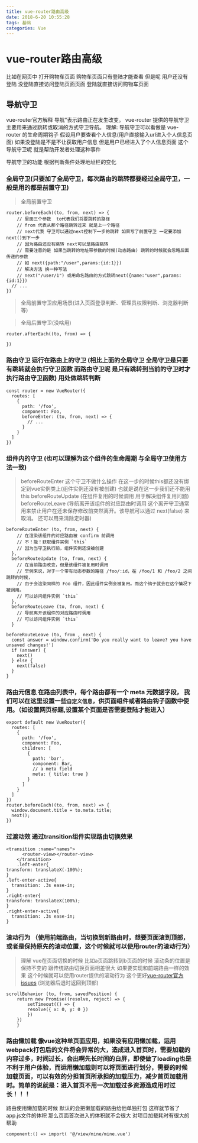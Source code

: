 ```yaml
---
title: vue-router路由高级
date: 2018-6-20 10:55:28
tags: 基础
categories: Vue
---
```

# vue-router路由高级
<!-- 需求 -->
比如在网页中 打开购物车页面 购物车页面只有登陆才能查看 但是呢 用户还没有登陆  没登陆直接访问登陆页面页面 登陆就直接访问购物车页面

## 导航守卫
vue-router官方解释 导航”表示路由正在发生改变。 vue-router 提供的导航守卫主要用来通过跳转或取消的方式守卫导航。
理解: 导航守卫可以看做是 vue-router 的生命周期钩子 假设用户要查看个人信息(用户直接输入url进入个人信息页面) 如果没登陆是不是不让获取用户信息 但是用户已经进入了个人信息页面 这个导航守卫呢 就是帮助开发者处理这种事件

导航守卫的功能 根据判断条件处理地址栏的变化 
### 全局守卫(只要加了全局守卫，每次路由的跳转都要经过全局守卫，一般是用的都是前置守卫)
> 全局前置守卫  
```
router.beforeEach((to, from, next) => { 
    // 里面三个参数  to代表我们将要跳转的路径
    // from 代表从那个路径跳转过来 就是上一个路径
    // next代表 守卫可以通过next控制下一步的跳转 如果写了前置守卫 一定要添加next()到下一步 
    // 因为路由还没有跳转 next可以是路由跳转
    // 需要注意的是 如果当跳转的地址带参数的时候(动态路由) 跳转的时候就会忽略后面传递的参数 
    // 如 next({path:"/user",params:{id:1}})
    // 解决方法 换一种写法
    // next("/user/1") 或用命名路由的方式跳转next({name:"user",params:{id:1}})
  // ...
})
```
> 全局前置守卫应用场景(进入页面登录判断、管理员权限判断、浏览器判断等)

> 全局后置守卫(没啥用)
```
router.afterEach((to, from) => {   
  
})
```
### 路由守卫  运行在路由上的守卫  (相比上面的全局守卫 全局守卫是只要有跳转就会执行守卫函数 而路由守卫呢 是只有跳转到当前的守卫时才执行路由守卫函数) 用处做跳转判断
```
const router = new VueRouter({
  routes: [
    {
      path: '/foo',
      component: Foo,
      beforeEnter: (to, from, next) => {
        // ...
      }
    }
  ]
})
```
### 组件内的守卫 (也可以理解为这个组件的生命周期 与全局守卫使用方法一致)
> beforeRouteEnter 这个守卫不做什么操作 在这一步的时候this都还没有绑定到vue实例类上(组件实例还没有被创建) 也就是说在这一步我们还不能用this
> beforeRouteUpdate  (在组件复用的时候调用 用于解决组件复用问题)
> beforeRouteLeave (导航离开该组件的对应路由时调用 这个离开守卫通常用来禁止用户在还未保存修改前突然离开。该导航可以通过 next(false) 来取消。 还可以用来清除定时器)
```
beforeRouteEnter (to, from, next) {
    // 在渲染该组件的对应路由被 confirm 前调用
    // 不！能！获取组件实例 `this`
    // 因为当守卫执行前，组件实例还没被创建
  },
  beforeRouteUpdate (to, from, next) {
    // 在当前路由改变，但是该组件被复用时调用
    // 举例来说，对于一个带有动态参数的路径 /foo/:id，在 /foo/1 和 /foo/2 之间跳转的时候，
    // 由于会渲染同样的 Foo 组件，因此组件实例会被复用。而这个钩子就会在这个情况下被调用。
    // 可以访问组件实例 `this`
  },
  beforeRouteLeave (to, from, next) {
    // 导航离开该组件的对应路由时调用
    // 可以访问组件实例 `this`
  }
```
```
beforeRouteLeave (to, from , next) {
  const answer = window.confirm('Do you really want to leave? you have unsaved changes!')
  if (answer) {
    next()
  } else {
    next(false)
  }
}
```
### 路由元信息 在路由列表中，每个路由都有一个 meta 元数据字段， 我们可以在这里设置一些`自定义信息`，供页面组件或者路由钩子函数中使用。（如设置网页标题,设置某个页面是否需要登陆才能进入）
```
export default new VueRouter({
  routes: [
    {
      path: '/foo',
      component: Foo,
      children: [
        {
          path: 'bar',
          component: Bar,
          // a meta field
          meta: { title: true }
        }
      ]
    }
  ]
})
router.beforeEach((to, from, next) => {
  window.document.title = to.meta.title;
  next();
})
```
### 过渡动效 通过transition组件实现路由切换效果
```
<transition :name="names">
      <router-view></router-view>
    </transition>
    .left-enter{
transform: translateX(-100%);
}
.left-enter-active{
  transition: .3s ease-in;
}
.right-enter{
transform: translateX(100%);
}
.right-enter-active{
  transition: .3s ease-in;
}
```
### 滚动行为 （使用前端路由，当切换到新路由时，想要页面滚到顶部，或者是保持原先的滚动位置，这个时候就可以使用router的滚动行为）
> 理解 vue在页面切换的时候 比如a页面跳转到b页面的时候 滚动条的位置是保持不变的 跟传统路由切换页面相差很大 
如果要实现和前端路由一样的效果 这个时候就可以使用router提供的滚动行为 这个更好[vue-router官方issues](https://github.com/vuejs/vue-router/issues/2533 "官方issues") (浏览器后退时返回到顶部)
```
scrollBehavior (to, from, savedPosition) {
    return new Promise((resolve, reject) => {
        setTimeout(() => {
        resolve({ x: 0, y: 0 })
        })
    })
    }
```
### 路由懒加载 像vue这种单页面应用，如果没有应用懒加载，运用webpack打包后的文件将会异常的大，造成进入首页时，需要加载的内容过多，时间过长，会出啊先长时间的白屏，即使做了loading也是不利于用户体验，而运用懒加载则可以将页面进行划分，需要的时候加载页面，可以有效的分担首页所承担的加载压力，减少首页加载用时。简单的说就是：进入首页不用一次加载过多资源造成用时过长！！！

路由使用懒加载的时候 默认的会把懒加载的路由给他单独打包  这样就节省了 app.js文件的体积 那么页面首次进入的体积就不会很大 对项目加载耗时有很大的帮助
```
component:() => import( '@/view/mine/mine.vue')
```



